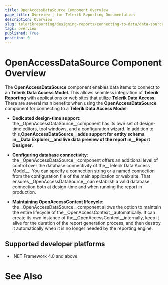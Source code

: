 ```yaml
---
title: OpenAccessDataSource Component Overview
page_title: Overview | for Telerik Reporting Documentation
description: Overview
slug: telerikreporting/designing-reports/connecting-to-data/data-source-components/openaccessdatasource-component/overview
tags: overview
published: True
position: 0
---
```


# OpenAccessDataSource Component Overview



The __OpenAccessDataSource__ component enables data items to connect to an __Telerik Data Access Model__. This allows         seamless integration of __Telerik Reporting__ with applications or web sites that utilize __Telerik Data Access__.         There are several main benefits when using the __OpenAccessDataSource__ component for connecting to a         __Telerik Data Access Model__:       

* __Dedicated design-time support__: the__OpenAccessDataSource__component has its own set of design-time editors,
            tool windows, and a configuration wizard. In addition to this,__OpenAccessDataSource__adds
            support for entity schema in__Data Explorer__and live data preview of the report in__Report Designer__.

* __Configuring database connectivity__: the__OpenAccessDataSource__component
            offers an additional level of control over the database connectivity of the__Telerik Data Access Model__. You can
            specify a connection string or a named connection from the configuration file of the main application or web site.
            That ensures__OpenAccessDataSource__can establish a valid database connection both at design-time and when
            running the report in production.

* __Maintaining OpenAccessContext lifecycle__: the__OpenAccessDataSource__component
            allows the option to maintain the entire lifecycle of the__OpenAccessContext__automatically. It can create its
            own instance of the__OpenAccessContext__internally, keep it alive for the duration of the report generation process,
            and then destroy it automatically when it is no longer needed by the reporting engine.

## Supported developer platforms

* .NET Framework 4.0 and above             

# See Also

